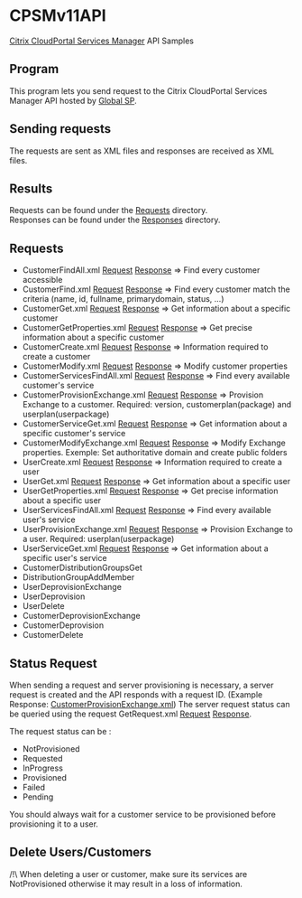 # CPSMv11API
[Citrix CloudPortal Services Manager](https://www.citrix.com/products/cloudportal-services-manager/) API Samples

## Program
This program lets you send request to the Citrix CloudPortal Services Manager API hosted by [Global SP](http://www.globalsp.com/).

## Sending requests
The requests are sent as XML files and responses are received as XML files.

## Results 
Requests can be found under the [Requests](CPSMv11APINervoGrid/Requests/) directory.  
Responses can be found under the [Responses](CPSMv11APINervoGrid/Responses/) directory.  

## Requests
- CustomerFindAll.xml [Request](CPSMv11APINervoGrid/Requests/CustomerFindAll.xml) [Response](CPSMv11APINervoGrid/Responses/CustomerFindAll.xml) => Find every customer accessible 
- CustomerFind.xml [Request](CPSMv11APINervoGrid/Requests/CustomerFind.xml) [Response](CPSMv11APINervoGrid/Responses/CustomerFind.xml) => Find every customer match the criteria (name, id, fullname, primarydomain, status, ...)
- CustomerGet.xml  [Request](CPSMv11APINervoGrid/Requests/CustomerGet.xml) [Response](CPSMv11APINervoGrid/Responses/CustomerGet.xml) => Get information about a specific customer
- CustomerGetProperties.xml [Request](CPSMv11APINervoGrid/Requests/CustomerGetProperties.xml) [Response](CPSMv11APINervoGrid/Responses/CustomerGetProperties.xml) => Get precise information about a specific customer
- CustomerCreate.xml [Request](CPSMv11APINervoGrid/Requests/CustomerCreate.xml) [Response](CPSMv11APINervoGrid/Responses/CustomerCreate.xml) => Information required to create a customer
- CustomerModify.xml [Request](CPSMv11APINervoGrid/Requests/CustomerModify.xml) [Response](CPSMv11APINervoGrid/Responses/CustomerModify.xml) => Modify customer properties
- CustomerServicesFindAll.xml [Request](CPSMv11APINervoGrid/Requests/CustomerServicesFindAll.xml) [Response](CPSMv11APINervoGrid/Responses/CustomerServicesFindAll.xml) => Find every available customer's service
- CustomerProvisionExchange.xml  [Request](CPSMv11APINervoGrid/Requests/CustomerProvisionExchange.xml) [Response](CPSMv11APINervoGrid/Responses/CustomerProvisionExchange.xml) => Provision Exchange to a customer. Required: version, customerplan(package) and userplan(userpackage)
- CustomerServiceGet.xml [Request](CPSMv11APINervoGrid/Requests/CustomerServiceGet.xml) [Response](CPSMv11APINervoGrid/Responses/CustomerServiceGet.xml) => Get information about a specific customer's service
- CustomerModifyExchange.xml [Request](CPSMv11APINervoGrid/Requests/CustomerModifyExchange.xml) [Response](CPSMv11APINervoGrid/Responses/CustomerModifyExchange.xml) => Modify Exchange properties. Exemple: Set authoritative domain and create public folders
- UserCreate.xml [Request](CPSMv11APINervoGrid/Requests/UserCreate.xml) [Response](CPSMv11APINervoGrid/Responses/UserCreate.xml) => Information required to create a user
- UserGet.xml [Request](CPSMv11APINervoGrid/Requests/UserGet.xml) [Response](CPSMv11APINervoGrid/Responses/UserGet.xml) => Get information about a specific user
- UserGetProperties.xml [Request](CPSMv11APINervoGrid/Requests/UserGetProperties.xml) [Response](CPSMv11APINervoGrid/Responses/UserGetProperties.xml) => Get precise information about a specific user
- UserServicesFindAll.xml [Request](CPSMv11APINervoGrid/Requests/UserServicesFindAll.xml) [Response](CPSMv11APINervoGrid/Responses/UserServicesFindAll.xml) => Find every available user's service
- UserProvisionExchange.xml [Request](CPSMv11APINervoGrid/Requests/UserProvisionExchange.xml) [Response](CPSMv11APINervoGrid/Responses/UserProvisionExchange.xml) => Provision Exchange to a user. Required: userplan(userpackage)
- UserServiceGet.xml [Request](CPSMv11APINervoGrid/Requests/UserServiceGet.xml) [Response](CPSMv11APINervoGrid/Responses/UserServiceGet.xml) => Get information about a specific user's service
- CustomerDistributionGroupsGet
- DistributionGroupAddMember
- UserDeprovisionExchange
- UserDeprovision
- UserDelete
- CustomerDeprovisionExchange
- CustomerDeprovision
- CustomerDelete

## Status Request
When sending a request and server provisioning is necessary, a server request is created and the API responds with a request ID. (Example Response: [CustomerProvisionExchange.xml](CPSMv11APINervoGrid/Responses/CustomerProvisionExchange.xml))
The server request status can be queried using the request GetRequest.xml [Request](CPSMv11APINervoGrid/Requests/GetRequest.xml) [Response](CPSMv11APINervoGrid/Responses/GetRequest.xml).

The request status can be :
- NotProvisioned
- Requested
- InProgress
- Provisioned
- Failed
- Pending

You should always wait for a customer service to be provisioned before provisioning it to a user.

## Delete Users/Customers

/!\ When deleting a user or customer, make sure its services are NotProvisioned otherwise it may result in a loss of information.
